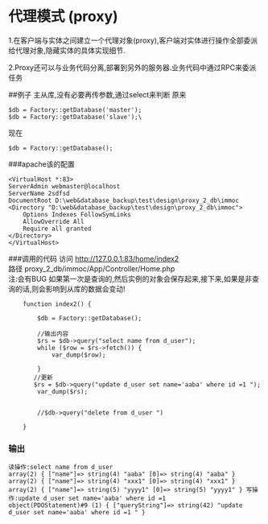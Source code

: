# 代理模式  (proxy)

1.在客户端与实体之间建立一个代理对象(proxy),客户端对实体进行操作全部委派给代理对象,隐藏实体的具体实现细节.

2.Proxy还可以与业务代码分离,部署到另外的服务器.业务代码中通过RPC来委派任务

##例子 主从库,没有必要再传参数,通过select来判断
原来 
```
$db = Factory::getDatabase('master');
$db = Factory::getDatabase('slave');\
```
现在 
```
$db = Factory::getDatabase();
```

###apache该的配置
```
<VirtualHost *:83>
ServerAdmin webmaster@localhost
ServerName 2sdfsd
DocumentRoot D:\web&database_backup\test\design\proxy_2_db\immoc
<Directory "D:\web&database_backup\test\design\proxy_2_db\immoc">
    Options Indexes FollowSymLinks
    AllowOverride All
    Require all granted
</Directory>
</VirtualHost>
```
###调用的代码
访问 http://127.0.0.1:83/home/index2<br/>
路径 proxy_2_db/immoc/App/Controller/Home.php<br />
注:会有BUG 如果第一次是查询的,然后实例的对象会保存起来,接下来,如果是非查询的话,则会影响到从库的数据会变动!
```
    function index2() {

        $db = Factory::getDatabase();

        //输出内容
        $rs = $db->query("select name from d_user");
        while ($row = $rs->fetch()) {
            var_dump($row);

        }
       //更新
       $rs = $db->query("update d_user set name='aaba' where id =1 ");
        var_dump($rs);


        //$db->query("delete from d_user ")

    }
```
### 输出 
```
读操作:select name from d_user
array(2) { ["name"]=> string(4) "aaba" [0]=> string(4) "aaba" } array(2) { ["name"]=> string(4) "xxx1" [0]=> string(4) "xxx1" } array(2) { ["name"]=> string(5) "yyyy1" [0]=> string(5) "yyyy1" } 写操作:update d_user set name='aaba' where id =1 
object(PDOStatement)#9 (1) { ["queryString"]=> string(42) "update d_user set name='aaba' where id =1 " }
```


